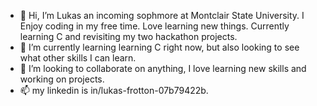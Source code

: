 - 👋 Hi, I’m Lukas an incoming sophmore at Montclair State University. I Enjoy coding in my free time. Love learning new things. Currently learning C and revisiting my two hackathon projects. 
- 🌱 I’m currently learning learning C right now, but also looking to see what other skills I can learn. 
- 💞️ I’m looking to collaborate on anything, I love learning new skills and working on projects.
- 📫 my linkedin is in/lukas-frotton-07b79422b. 



<!---
Lukefrotts227/Lukefrotts227 is a ✨ special ✨ repository because its `README.md` (this file) appears on your GitHub profile.
You can click the Preview link to take a look at your changes.
--->
